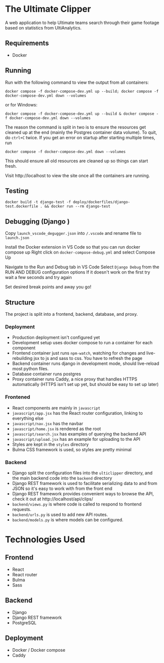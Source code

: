 # The Ultimate Clipper
A web application to help Ultimate teams search through their game footage based on statistics from UltiAnalytics.

## Requirements
- Docker

## Running
Run with the following command to view the output from all containers:
```
docker compose -f docker-compose-dev.yml up --build; docker compose -f docker-compose-dev.yml down --volumes
```
or for Windows:
```
docker compose -f docker-compose-dev.yml up --build & docker compose -f docker-compose-dev.yml down --volumes
```
The reason the command is split in two is to ensure the resources get cleaned up at the end (mainly the Postgres container data volume). To quit, do `ctrl+C` twice. If you get an error on startup after starting multiple times, run
```
docker compose -f docker-compose-dev.yml down --volumes
```
This should ensure all old resources are cleaned up so things can start fresh.

Visit http://localhost to view the site once all the containers are running.

## Testing
```
docker build -t django-test -f deploy/dockerfiles/django-test.dockerfile . && docker run --rm django-test
```

## Debugging (Django )
Copy `launch_vscode_degugger.json` into `/.vscode` and rename file to `launch.json`

Install the Docker extension in VS Code so that you can run docker compose up
Right click on `docker-compose-debug.yml` and select Compose Up

Navigate to the Run and Debug tab in VS Code 
Select `Django Debug` from the RUN AND DEBUG configuration options
If it doesn't work on the first try wait a few seconds and try again

Set desired break points and away you go!

## Structure
The project is split into a frontend, backend, database, and proxy.
### Deployment
- Production deployment isn't configured yet
- Development setup uses docker compose to run a container for each component
- Frontend container just runs `npm-watch`, watching for changes and live-rebuilding jsx to js and sass to css. You have to refresh the page
- Backend container runs django in development mode, should live-reload most python files.
- Database container runs postgres
- Proxy container runs Caddy, a nice proxy that handles HTTPS automatically (HTTPS isn't set up yet, but should be easy to set up later)

### Frontened
- React components are mainly in `javascript`
- `javascript/app.jsx` has the React router configuration, linking to everything else
- `javascript/nav.jsx` has the navbar
- `javascript/home.jsx` is rendered as the root
- `javascript/search.jsx` has examples of querying the backend API
- `javascript/upload.jsx` has an example for uploading to the API
- Styles are kept in the `styles` directory
- Bulma CSS framework is used, so styles are pretty minimal

### Backend
- Django split the configuration files into the `ulticlipper` directory, and the main backend code into the `backend` directory
- Django REST framework is used to facilitate serializing data to and from JSON so it's easy to work with from the front end
- Django REST framework provides convenient ways to browse the API, check it out at http://localhost/api/clips/
- `backend/views.py` is where code is called to respond to frontend requests.
- `backend/urls.py` is used to add new API routes.
- `backend/models.py` is where models can be configured.

# Technologies Used
## Frontend
- React
- React router
- Bulma
- Sass

## Backend
- Django
- Django REST framework
- PostgreSQL

## Deployment
- Docker / Docker compose
- Caddy
